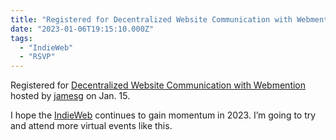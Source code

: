 ```yaml
---
title: "Registered for Decentralized Website Communication with Webmention hosted ..."
date: "2023-01-06T19:15:10.000Z"
tags: 
  - "IndieWeb"
  - "RSVP"
---
```


Registered for [Decentralized Website Communication with Webmention](https://www.codementor.io/events/decentralized-website-communication-with-webmention-fwusximcte) hosted by [jamesg](https://jamesg.blog/) on Jan. 15.

I hope the [IndieWeb](https://events.indieweb.org/) continues to gain momentum in 2023. I’m going to try and attend more virtual events like this.
